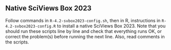 ## Native SciViews Box 2023

Follow commands in `R-4.2-svbox2023-config.sh`, then in R, instructions in `R-4.2-svbox2023-config.R` to install a native SciViews Box 2023. Note that you should run these scripts line by line and check that everything runs OK, or correct the problem(s) before running the next line. Also, read comments in the scripts.
